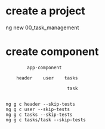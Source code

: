 # create a project
ng new 00_task_management


# create component
```
        app-component

    header    user    tasks

                       task


```

```
ng g c header --skip-tests
ng g c user --skip-tests
ng g c tasks --skip-tests
ng g c tasks/task --skip-tests
```